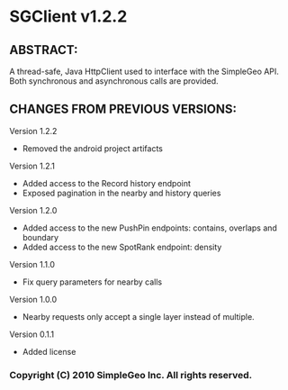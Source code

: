SGClient v1.2.2
================================================================================

ABSTRACT:
--------------------------------------------------------------------------------

A thread-safe, Java HttpClient used to interface with the SimpleGeo API. Both
synchronous and asynchronous calls are provided. 

CHANGES FROM PREVIOUS VERSIONS:
--------------------------------------------------------------------------------
Version 1.2.2
- Removed the android project artifacts

Version 1.2.1
- Added access to the Record history endpoint
- Exposed pagination in the nearby and history queries

Version 1.2.0
- Added access to the new PushPin endpoints: contains, overlaps and boundary
- Added access to the new SpotRank endpoint: density

Version 1.1.0
- Fix query parameters for nearby calls

Version 1.0.0
- Nearby requests only accept a single layer instead of multiple.

Version 0.1.1
- Added license

### Copyright (C) 2010 SimpleGeo Inc. All rights reserved.
